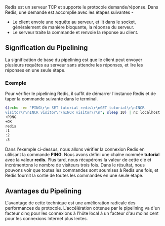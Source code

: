 Redis est un serveur TCP et supporte le protocole demande/réponse. Dans Redis, une demande est accomplie avec les étapes suivantes -

- Le client envoie une requête au serveur, et lit dans le socket, généralement de manière bloquante, la réponse du serveur.
- Le serveur traite la commande et renvoie la réponse au client.

## Signification du Pipelining

La signification de base du pipelining est que le client peut envoyer plusieurs requêtes au serveur sans attendre les réponses, et lire les réponses en une seule étape.

### Exemple

Pour vérifier le pipelining Redis, il suffit de démarrer l'instance Redis et de taper la commande suivante dans le terminal.

```bash
$(echo -en "PING\r\n SET tutorial redis\r\nGET tutorial\r\nINCR 
visitor\r\nINCR visitor\r\nINCR visitor\r\n"; sleep 10) | nc localhost 6379  
+PONG 
+OK 
redis 
:1 
:2 
:3 
```

Dans l'exemple ci-dessus, nous allons vérifier la connexion Redis en utilisant la commande **PING**. Nous avons défini une chaîne nommée **tutorial** avec la valeur **redis**. Plus tard, nous récupérons la valeur de cette clé et incrémentons le nombre de visiteurs trois fois. Dans le résultat, nous pouvons voir que toutes les commandes sont soumises à Redis une fois, et Redis fournit la sortie de toutes les commandes en une seule étape.

## Avantages du Pipelining

L'avantage de cette technique est une amélioration radicale des performances du protocole. L'accélération obtenue par le pipelining va d'un facteur cinq pour les connexions à l'hôte local à un facteur d'au moins cent pour les connexions Internet plus lentes.